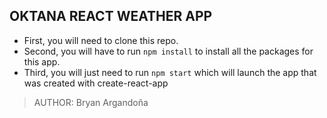 ## OKTANA REACT WEATHER APP

* First, you will need to clone this repo.
* Second, you will have to run `npm install` to install all the packages for this app.
* Third, you will just need to run `npm start` which will launch the app that was created with create-react-app


> AUTHOR: Bryan Argandoña

